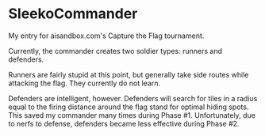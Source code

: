 SleekoCommander
===============

My entry for aisandbox.com's Capture the Flag tournament.

Currently, the commander creates two soldier types:  runners and defenders.

Runners are fairly stupid at this point, but generally take side routes while attacking the flag.  They currently do not learn.

Defenders are intelligent, however.  Defenders will search for tiles in a radius equal to the firing distance around the flag stand for optimal hiding spots.  This saved my commander many times during Phase #1.  Unfortunately, due to nerfs to defense, defenders became less effective during Phase #2.

